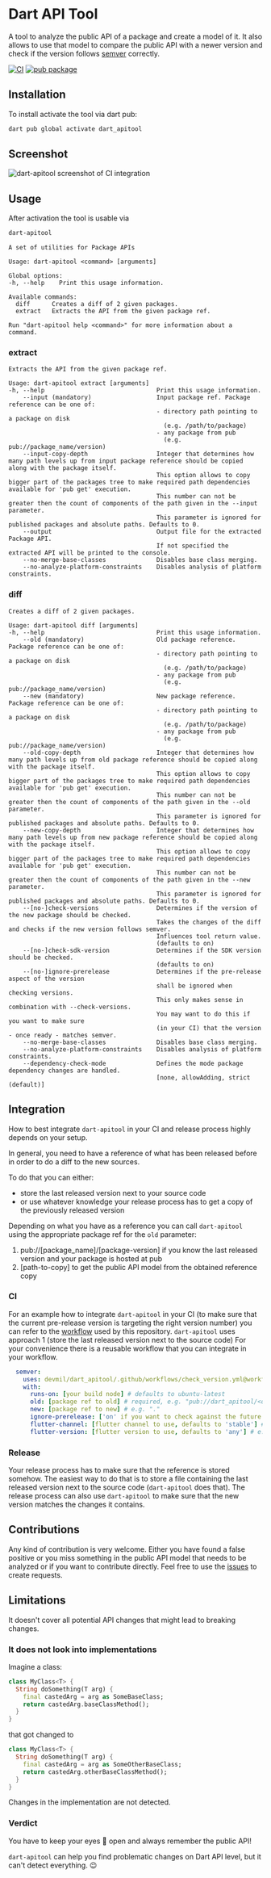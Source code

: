 # Dart API Tool

A tool to analyze the public API of a package and create a model of it.
It also allows to use that model to compare the public API with a newer version and check if the version follows [semver](https://semver.org) correctly.

[![CI](https://github.com/devmil/dart_apitool/actions/workflows/ci.yml/badge.svg?branch=main)](https://github.com/devmil/dart_apitool/actions/workflows/ci.yml) [![pub package](https://img.shields.io/pub/v/dart_apitool.svg)](https://pub.dev/packages/dart_apitool)

## Installation

To install activate the tool via dart pub:
```bash
dart pub global activate dart_apitool
```

## Screenshot
![dart-apitool screenshot of CI integration](readme/screenshot_dart-apitool_ci.png)

## Usage

After activation the tool is usable via
```bash
dart-apitool
```

```plain
A set of utilities for Package APIs

Usage: dart-apitool <command> [arguments]

Global options:
-h, --help    Print this usage information.

Available commands:
  diff      Creates a diff of 2 given packages.
  extract   Extracts the API from the given package ref.

Run "dart-apitool help <command>" for more information about a command.
```

### extract

```plain
Extracts the API from the given package ref.

Usage: dart-apitool extract [arguments]
-h, --help                               Print this usage information.
    --input (mandatory)                  Input package ref. Package reference can be one of:
                                         - directory path pointing to a package on disk
                                           (e.g. /path/to/package)
                                         - any package from pub
                                           (e.g. pub://package_name/version)
    --input-copy-depth                   Integer that determines how many path levels up from input package reference should be copied along with the package itself.
                                         This option allows to copy bigger part of the packages tree to make required path dependencies available for 'pub get' execution.
                                         This number can not be greater then the count of components of the path given in the --input parameter.
                                         This parameter is ignored for published packages and absolute paths. Defaults to 0.
    --output                             Output file for the extracted Package API.
                                         If not specified the extracted API will be printed to the console.
    --no-merge-base-classes              Disables base class merging.
    --no-analyze-platform-constraints    Disables analysis of platform constraints.
```

### diff

```plain
Creates a diff of 2 given packages.

Usage: dart-apitool diff [arguments]
-h, --help                               Print this usage information.
    --old (mandatory)                    Old package reference. Package reference can be one of:
                                         - directory path pointing to a package on disk
                                           (e.g. /path/to/package)
                                         - any package from pub
                                           (e.g. pub://package_name/version)
    --new (mandatory)                    New package reference. Package reference can be one of:
                                         - directory path pointing to a package on disk
                                           (e.g. /path/to/package)
                                         - any package from pub
                                           (e.g. pub://package_name/version)
    --old-copy-depth                     Integer that determines how many path levels up from old package reference should be copied along with the package itself.
                                         This option allows to copy bigger part of the packages tree to make required path dependencies available for 'pub get' execution.
                                         This number can not be greater then the count of components of the path given in the --old parameter.
                                         This parameter is ignored for published packages and absolute paths. Defaults to 0.
    --new-copy-depth                     Integer that determines how many path levels up from new package reference should be copied along with the package itself.
                                         This option allows to copy bigger part of the packages tree to make required path dependencies available for 'pub get' execution.
                                         This number can not be greater then the count of components of the path given in the --new parameter.
                                         This parameter is ignored for published packages and absolute paths. Defaults to 0.
    --[no-]check-versions                Determines if the version of the new package should be checked.
                                         Takes the changes of the diff and checks if the new version follows semver.
                                         Influences tool return value.
                                         (defaults to on)
    --[no-]check-sdk-version             Determines if the SDK version should be checked.
                                         (defaults to on)
    --[no-]ignore-prerelease             Determines if the pre-release aspect of the version
                                         shall be ignored when checking versions.
                                         This only makes sense in combination with --check-versions.
                                         You may want to do this if you want to make sure
                                         (in your CI) that the version - once ready - matches semver.
    --no-merge-base-classes              Disables base class merging.
    --no-analyze-platform-constraints    Disables analysis of platform constraints.
    --dependency-check-mode              Defines the mode package dependency changes are handled.
                                         [none, allowAdding, strict (default)]
```

## Integration

How to best integrate `dart-apitool` in your CI and release process highly depends on your setup.

In general, you need to have a reference of what has been released before in order to do a diff to the new sources.

To do that you can either:
- store the last released version next to your source code
- or use whatever knowledge your release process has to get a copy of the previously released version

Depending on what you have as a reference you can call `dart-apitool` using the appropriate package ref for the `old` parameter:
1. pub://[package_name]/[package-version] if you know the last released version and your package is hosted at pub
2. [path-to-copy] to get the public API model from the obtained reference copy

### CI

For an example how to integrate `dart-apitool` in your CI (to make sure that the current pre-release version is targeting the right version number) you can refer to the [workflow](.github/workflows/ci.yml#L77) used by this repository.
`dart-apitool` uses approach 1 (store the last released version next to the source code)
For your convenience there is a reusable workflow that you can integrate in your workflow.
```yml
  semver:
    uses: devmil/dart_apitool/.github/workflows/check_version.yml@workflow/v1
    with:
      runs-on: [your build node] # defaults to ubuntu-latest
      old: [package ref to old] # required, e.g. "pub://dart_apitool/<old version>"
      new: [package ref to new] # e.g. "."
      ignore-prerelease: ['on' if you want to check against the future version (without pre-release), defaults to 'off'] # e.g. 'on'
      flutter-channel: [flutter channel to use, defaults to 'stable'] # e.g. 'stable'
      flutter-version: [flutter version to use, defaults to 'any'] # e.g. 'any'
```

### Release

Your release process has to make sure that the reference is stored somehow. The easiest way to do that is to store a file containing the last released version next to the source code (`dart-apitool` does that).
The release process can also use `dart-apitool` to make sure that the new version matches the changes it contains.

## Contributions
Any kind of contribution is very welcome. 
Either you have found a false positive or you miss something in the public API model that needs to be analyzed or if you want to contribute directly.
Feel free to use the [issues](https://github.com/devmil/dart_apitool/issues) to create requests.

## Limitations
It doesn't cover all potential API changes that might lead to breaking changes.

### It does not look into implementations
Imagine a class:
```dart
class MyClass<T> {
  String doSomething(T arg) {
    final castedArg = arg as SomeBaseClass;
    return castedArg.baseClassMethod();
  }
}
```
that got changed to
```dart
class MyClass<T> {
  String doSomething(T arg) {
    final castedArg = arg as SomeOtherBaseClass;
    return castedArg.otherBaseClassMethod();
  }
}
```
Changes in the implementation are not detected.

### Verdict

You have to keep your eyes 👀 open and always remember the public API! 

`dart-apitool` can help you find problematic changes on Dart API level, but it can't detect everything. 😉
